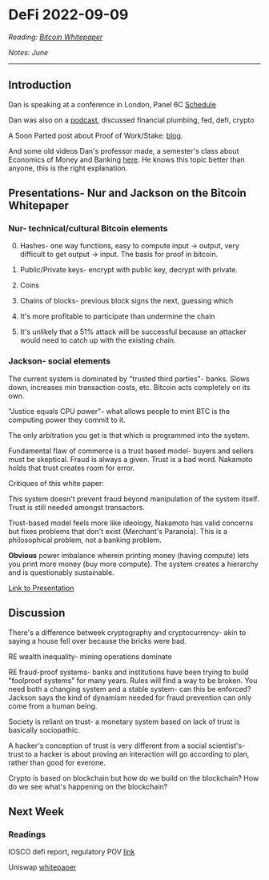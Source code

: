 # DeFi 2022-09-09
*Reading: [Bitcoin Whitepaper](bitcoin.org/bitcoin.pdf)*

*Notes: June*

---

## Introduction
Dan is speaking at a conference in London, Panel 6C
[Schedule](https://financeandsocietynetwork.org/wp-content/uploads/2022/09/intersections-2022-fullprog.pdf)

Dan was also on a [podcast](https://www.youtube.com/watch?v=S1GsFbKDteU), discussed financial plumbing, fed, defi, crypto

A Soon Parted post about Proof of Work/Stake: [blog](https://www.soonparted.co/p/proof-of).

And some old videos Dan's professor made, a semester's class about Economics of Money and Banking [here](https://sites.bu.edu/perry/mb-lectures/). He knows this topic better than anyone, this is the right explanation.

## Presentations- Nur and Jackson on the Bitcoin Whitepaper

### Nur- technical/cultural Bitcoin elements

0. Hashes- one way functions, easy to compute input -> output, very difficult to get output -> input. The basis for proof in bitcoin.
1. Public/Private keys- encrypt with public key, decrypt with private.
2. Coins
3. Chains of blocks- previous block signs the next, guessing which

4. It's more profitable to participate than undermine the chain
5. It's unlikely that a 51% attack will be successful because an attacker would need to catch up with the existing chain.

### Jackson- social elements

The current system is dominated by "trusted third parties"- banks. Slows down, increases min transaction costs, etc. Bitcoin acts completely on its own.

"Justice equals CPU power"- what allows people to mint BTC is the computing power they commit to it.

The only arbitration you get is that which is programmed into the system.

Fundamental flaw of commerce is a trust based model- buyers and sellers must be skeptical. Fraud is always a given. Trust is a bad word. Nakamoto holds that trust creates room for error.

Critiques of this white paper:

This system doesn't prevent fraud beyond manipulation of the system itself. Trust is still needed amongst transactors.

Trust-based model feels more like ideology, Nakamoto has valid concerns but fixes problems that don't exist (Merchant's Paranoia). This is a philosophical problem, not a banking problem.

**Obvious** power imbalance wherein printing money (having compute) lets you print more money (buy more compute). The system creates a hierarchy and is questionably sustainable.

[Link to Presentation](https://docs.google.com/presentation/d/11yqLLwDBrB_JzJcMCs-YuxIz6lR_OjPT4vGSuTLuBc0/edit#slide=id.p)

## Discussion

There's a difference betweek cryptography and cryptocurrency- akin to saying a house fell over because the bricks were bad.

RE wealth inequality- mining operations dominate

RE fraud-proof systems- banks and institutions have been trying to build "foolproof systems" for many years. Rules will find a way to be broken. You need both a changing system and a stable system- can this be enforced? Jackson says the kind of dynamism needed for fraud prevention can only come from a human being.

Society is reliant on trust- a monetary system based on lack of trust is basically sociopathic.

A hacker's conception of trust is very different from a social scientist's- trust to a hacker is about proving an interaction will go according to plan, rather than good for everone.

Crypto is based on blockchain but how do we build on the blockchain? How do we see what's happening on the blockchain?

## Next Week
### Readings

IOSCO defi report, regulatory POV [link](https://www.iosco.org/library/pubdocs/pdf/IOSCOPD699.pdf)

Uniswap [whitepaper](https://uniswap.org/whitepaper-v3.pdf)
